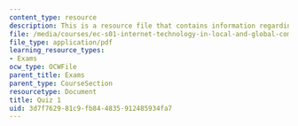 ```yaml
---
content_type: resource
description: This is a resource file that contains information regarding quiz 1.
file: /media/courses/ec-s01-internet-technology-in-local-and-global-communities-spring-2005-summer-2005/3d7f762981c9fb844835912485934fa7_MITEC_S01S05_quiz_1.pdf
file_type: application/pdf
learning_resource_types:
- Exams
ocw_type: OCWFile
parent_title: Exams
parent_type: CourseSection
resourcetype: Document
title: Quiz 1
uid: 3d7f7629-81c9-fb84-4835-912485934fa7
---
```

